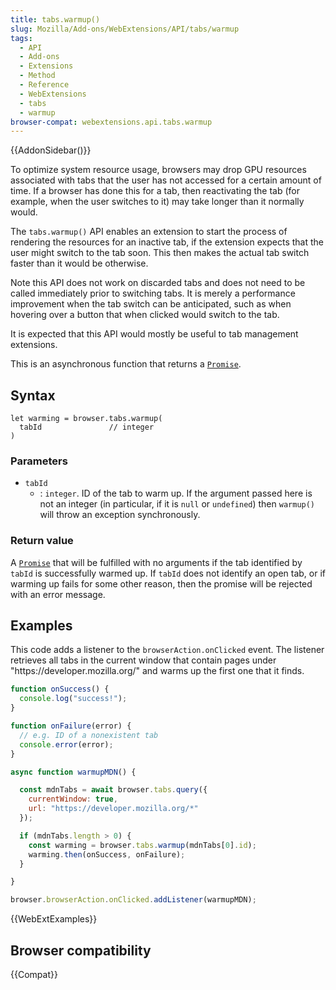 ```yaml
---
title: tabs.warmup()
slug: Mozilla/Add-ons/WebExtensions/API/tabs/warmup
tags:
  - API
  - Add-ons
  - Extensions
  - Method
  - Reference
  - WebExtensions
  - tabs
  - warmup
browser-compat: webextensions.api.tabs.warmup
---
```


{{AddonSidebar()}}

To optimize system resource usage, browsers may drop GPU resources associated with tabs that the user has not accessed for a certain amount of time. If a browser has done this for a tab, then reactivating the tab (for example, when the user switches to it) may take longer than it normally would.

The `tabs.warmup()` API enables an extension to start the process of rendering the resources for an inactive tab, if the extension expects that the user might switch to the tab soon. This then makes the actual tab switch faster than it would be otherwise.

Note this API does not work on discarded tabs and does not need to be called immediately prior to switching tabs. It is merely a performance improvement when the tab switch can be anticipated, such as when hovering over a button that when clicked would switch to the tab.

It is expected that this API would mostly be useful to tab management extensions.

This is an asynchronous function that returns a [`Promise`](/en-US/docs/Web/JavaScript/Reference/Global_Objects/Promise).

## Syntax

```js-nolint
let warming = browser.tabs.warmup(
  tabId               // integer
)
```

### Parameters

- `tabId`
  - : `integer`. ID of the tab to warm up. If the argument passed here is not an integer (in particular, if it is `null` or `undefined`) then `warmup()` will throw an exception synchronously.

### Return value

A [`Promise`](/en-US/docs/Web/JavaScript/Reference/Global_Objects/Promise) that will be fulfilled with no arguments if the tab identified by `tabId` is successfully warmed up. If `tabId` does not identify an open tab, or if warming up fails for some other reason, then the promise will be rejected with an error message.

## Examples

This code adds a listener to the `browserAction.onClicked` event. The listener retrieves all tabs in the current window that contain pages under "https\://developer.mozilla.org/" and warms up the first one that it finds.

```js
function onSuccess() {
  console.log("success!");
}

function onFailure(error) {
  // e.g. ID of a nonexistent tab
  console.error(error);
}

async function warmupMDN() {

  const mdnTabs = await browser.tabs.query({
    currentWindow: true,
    url: "https://developer.mozilla.org/*"
  });

  if (mdnTabs.length > 0) {
    const warming = browser.tabs.warmup(mdnTabs[0].id);
    warming.then(onSuccess, onFailure);
  }

}

browser.browserAction.onClicked.addListener(warmupMDN);
```

{{WebExtExamples}}

## Browser compatibility

{{Compat}}

